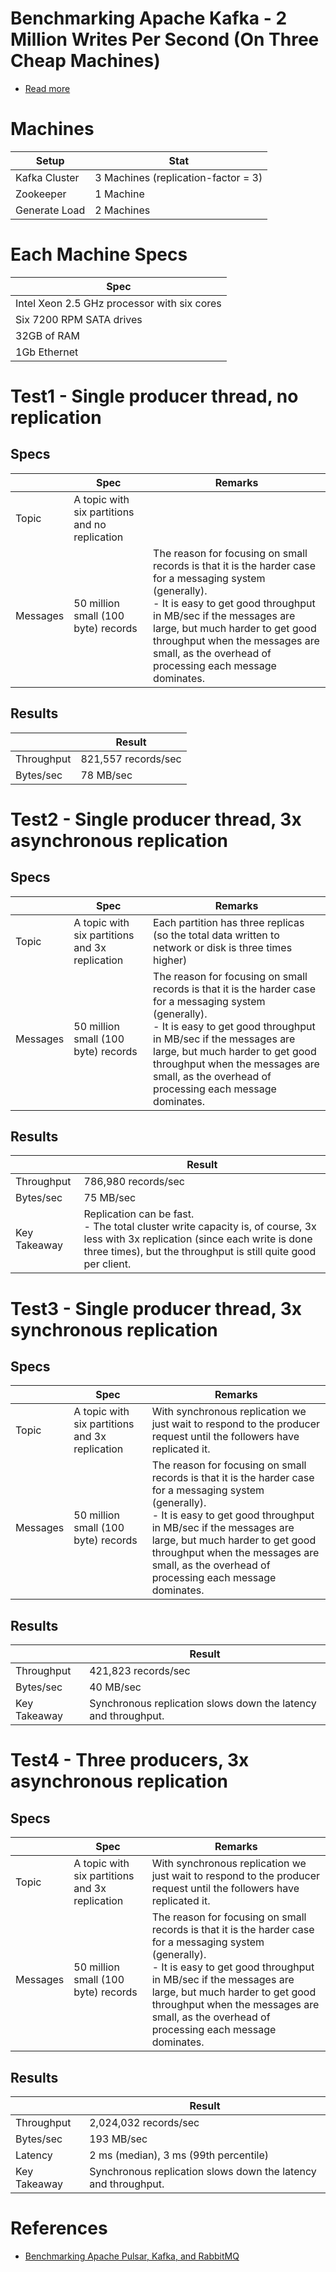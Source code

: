 # Benchmarking Apache Kafka - 2 Million Writes Per Second (On Three Cheap Machines)
- [Read more](https://engineering.linkedin.com/kafka/benchmarking-apache-kafka-2-million-writes-second-three-cheap-machines)

# Machines

| Setup         | Stat                                |
|---------------|-------------------------------------|
| Kafka Cluster | 3 Machines (replication-factor = 3) |
| Zookeeper     | 1 Machine                           |
| Generate Load | 2 Machines                          |

# Each Machine Specs

| Spec                                        |
|---------------------------------------------|
| Intel Xeon 2.5 GHz processor with six cores |
| Six 7200 RPM SATA drives                    |
| 32GB of RAM                                 |
| 1Gb Ethernet                                |

# Test1 - Single producer thread, no replication

## Specs

|          | Spec                                           | Remarks                                                                                                                                                                                                                                                                                                            |
|----------|------------------------------------------------|--------------------------------------------------------------------------------------------------------------------------------------------------------------------------------------------------------------------------------------------------------------------------------------------------------------------|
| Topic    | A topic with six partitions and no replication |                                                                                                                                                                                                                                                                                                                    |
| Messages | 50 million small (100 byte) records            | The reason for focusing on small records is that it is the harder case for a messaging system (generally). <br/>- It is easy to get good throughput in MB/sec if the messages are large, but much harder to get good throughput when the messages are small, as the overhead of processing each message dominates. |

## Results

|            | Result              |
|------------|---------------------|
| Throughput | 821,557 records/sec |
| Bytes/sec  | 78 MB/sec           |

# Test2 - Single producer thread, 3x asynchronous replication

## Specs

|          | Spec                                           | Remarks                                                                                                                                                                                                                                                                                                            |
|----------|------------------------------------------------|--------------------------------------------------------------------------------------------------------------------------------------------------------------------------------------------------------------------------------------------------------------------------------------------------------------------|
| Topic    | A topic with six partitions and 3x replication | Each partition has three replicas (so the total data written to network or disk is three times higher)                                                                                                                                                                                                             |
| Messages | 50 million small (100 byte) records            | The reason for focusing on small records is that it is the harder case for a messaging system (generally). <br/>- It is easy to get good throughput in MB/sec if the messages are large, but much harder to get good throughput when the messages are small, as the overhead of processing each message dominates. |

## Results

|              | Result                                                                                                                                                                                              |
|--------------|-----------------------------------------------------------------------------------------------------------------------------------------------------------------------------------------------------|
| Throughput   | 786,980 records/sec                                                                                                                                                                                 |
| Bytes/sec    | 75 MB/sec                                                                                                                                                                                           |
| Key Takeaway | Replication can be fast.<br/>- The total cluster write capacity is, of course, 3x less with 3x replication (since each write is done three times), but the throughput is still quite good per client. |

# Test3 - Single producer thread, 3x synchronous replication

## Specs

|          | Spec                                           | Remarks                                                                                                                                                                                                                                                                                                            |
|----------|------------------------------------------------|--------------------------------------------------------------------------------------------------------------------------------------------------------------------------------------------------------------------------------------------------------------------------------------------------------------------|
| Topic    | A topic with six partitions and 3x replication | With synchronous replication we just wait to respond to the producer request until the followers have replicated it.                                                                                                                                                                                                           |
| Messages | 50 million small (100 byte) records            | The reason for focusing on small records is that it is the harder case for a messaging system (generally). <br/>- It is easy to get good throughput in MB/sec if the messages are large, but much harder to get good throughput when the messages are small, as the overhead of processing each message dominates. |

## Results

|              | Result                                                         |
|--------------|----------------------------------------------------------------|
| Throughput   | 421,823 records/sec                                            |
| Bytes/sec    | 40 MB/sec                                                      |
| Key Takeaway | Synchronous replication slows down the latency and throughput. |

# Test4 - Three producers, 3x asynchronous replication

## Specs

|          | Spec                                           | Remarks                                                                                                                                                                                                                                                                                                            |
|----------|------------------------------------------------|--------------------------------------------------------------------------------------------------------------------------------------------------------------------------------------------------------------------------------------------------------------------------------------------------------------------|
| Topic    | A topic with six partitions and 3x replication | With synchronous replication we just wait to respond to the producer request until the followers have replicated it.                                                                                                                                                                                                           |
| Messages | 50 million small (100 byte) records            | The reason for focusing on small records is that it is the harder case for a messaging system (generally). <br/>- It is easy to get good throughput in MB/sec if the messages are large, but much harder to get good throughput when the messages are small, as the overhead of processing each message dominates. |

## Results

|              | Result                                                         |
|--------------|----------------------------------------------------------------|
| Throughput   | 2,024,032 records/sec                                          |
| Bytes/sec    | 193 MB/sec                                                     |
| Latency      | 2 ms (median), 3 ms (99th percentile)                          |
| Key Takeaway | Synchronous replication slows down the latency and throughput. |


# References
- [Benchmarking Apache Pulsar, Kafka, and RabbitMQ](https://www.confluent.io/blog/kafka-fastest-messaging-system/)


